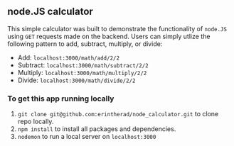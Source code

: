 ## node.JS calculator

This simple calculator was built to demonstrate the functionality of `node.JS` using `GET` requests made on the backend. Users can simply utlize the following pattern to add, subtract, multiply, or divide:

* Add: `localhost:3000/math/add/2/2`
* Subtract: `localhost:3000/math/subtract/2/2`
* Multiply: `localhost:3000/math/multiply/2/2`
* Divide: `localhost:3000/math/divide/2/2`

### To get this app running locally

1. `git clone git@github.com:erintherad/node_calculator.git` to clone repo locally.
2. `npm install` to install all packages and dependencies.
3. `nodemon` to run a local server on `localhost:3000`
